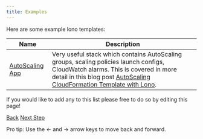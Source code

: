 ```yaml
---
title: Examples
---
```


Here are some example lono templates:

Name  | Description
------------- | -------------
[AutoScaling App](https://github.com/tongueroo/lono/tree/master/lib/starter_projects/autoscaling)  | Very useful stack which contains AutoScaling groups, scaling policies launch configs, CloudWatch alarms.  This is covered in more detail in this blog post [AutoScaling CloudFormation Template with Lono](https://medium.com/boltops/autoscaling-cloudformation-template-with-lono-3dc520480c5f).

If you would like to add any to this list please free to do so by editing this page!

<a id="prev" class="btn btn-basic" href="{% link _docs/next-steps.md %}">Back</a>
<a id="next" class="btn btn-primary" href="{% link articles.md %}">Next Step</a>
<p class="keyboard-tip">Pro tip: Use the <- and -> arrow keys to move back and forward.</p>
